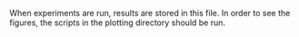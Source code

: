 When experiments are run, results are stored in this file.
In order to see the figures, the scripts in the plotting directory should be run.
